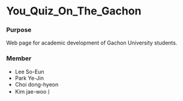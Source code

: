 # You_Quiz_On_The_Gachon

### Purpose
Web page for academic development of Gachon University students.

### Member
- Lee So-Eun
- Park Ye-Jin
- Choi dong-hyeon
- Kim jae-wooㅣ
